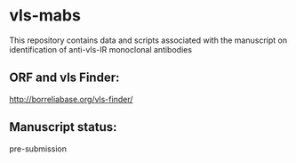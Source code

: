 # vls-mabs
This repository contains data and scripts associated with the manuscript on identification of anti-vls-IR monoclonal antibodies

## ORF and vls Finder:
http://borreliabase.org/vls-finder/

## Manuscript status:
pre-submission
